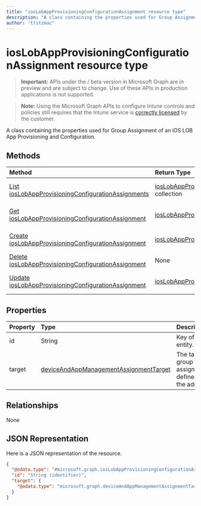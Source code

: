 ```yaml
---
title: "iosLobAppProvisioningConfigurationAssignment resource type"
description: "A class containing the properties used for Group Assignment of an iOS LOB App Provisioning and Configuration."
author: "tfitzmac"
---
```


# iosLobAppProvisioningConfigurationAssignment resource type

> **Important:** APIs under the / beta version in Microsoft Graph are in preview and are subject to change. Use of these APIs in production applications is not supported.

> **Note:** Using the Microsoft Graph APIs to configure Intune controls and policies still requires that the Intune service is [correctly licensed](https://go.microsoft.com/fwlink/?linkid=839381) by the customer.

A class containing the properties used for Group Assignment of an iOS LOB App Provisioning and Configuration.
## Methods
|Method|Return Type|Description|
|:---|:---|:---|
|[List iosLobAppProvisioningConfigurationAssignments](../api/intune-apps-ioslobappprovisioningconfigurationassignment-list.md)|[iosLobAppProvisioningConfigurationAssignment](../resources/intune-apps-ioslobappprovisioningconfigurationassignment.md) collection|List properties and relationships of the [iosLobAppProvisioningConfigurationAssignment](../resources/intune-apps-ioslobappprovisioningconfigurationassignment.md) objects.|
|[Get iosLobAppProvisioningConfigurationAssignment](../api/intune-apps-ioslobappprovisioningconfigurationassignment-get.md)|[iosLobAppProvisioningConfigurationAssignment](../resources/intune-apps-ioslobappprovisioningconfigurationassignment.md)|Read properties and relationships of the [iosLobAppProvisioningConfigurationAssignment](../resources/intune-apps-ioslobappprovisioningconfigurationassignment.md) object.|
|[Create iosLobAppProvisioningConfigurationAssignment](../api/intune-apps-ioslobappprovisioningconfigurationassignment-create.md)|[iosLobAppProvisioningConfigurationAssignment](../resources/intune-apps-ioslobappprovisioningconfigurationassignment.md)|Create a new [iosLobAppProvisioningConfigurationAssignment](../resources/intune-apps-ioslobappprovisioningconfigurationassignment.md) object.|
|[Delete iosLobAppProvisioningConfigurationAssignment](../api/intune-apps-ioslobappprovisioningconfigurationassignment-delete.md)|None|Deletes a [iosLobAppProvisioningConfigurationAssignment](../resources/intune-apps-ioslobappprovisioningconfigurationassignment.md).|
|[Update iosLobAppProvisioningConfigurationAssignment](../api/intune-apps-ioslobappprovisioningconfigurationassignment-update.md)|[iosLobAppProvisioningConfigurationAssignment](../resources/intune-apps-ioslobappprovisioningconfigurationassignment.md)|Update the properties of a [iosLobAppProvisioningConfigurationAssignment](../resources/intune-apps-ioslobappprovisioningconfigurationassignment.md) object.|

## Properties
|Property|Type|Description|
|:---|:---|:---|
|id|String|Key of the entity.|
|target|[deviceAndAppManagementAssignmentTarget](../resources/intune-shared-deviceandappmanagementassignmenttarget.md)|The target group assignment defined by the admin.|

## Relationships
None
## JSON Representation
Here is a JSON representation of the resource.
<!-- {
  "blockType": "resource",
  "keyProperty": "id",
  "@odata.type": "microsoft.graph.iosLobAppProvisioningConfigurationAssignment"
}
-->
``` json
{
  "@odata.type": "#microsoft.graph.iosLobAppProvisioningConfigurationAssignment",
  "id": "String (identifier)",
  "target": {
    "@odata.type": "microsoft.graph.deviceAndAppManagementAssignmentTarget"
  }
}
```





